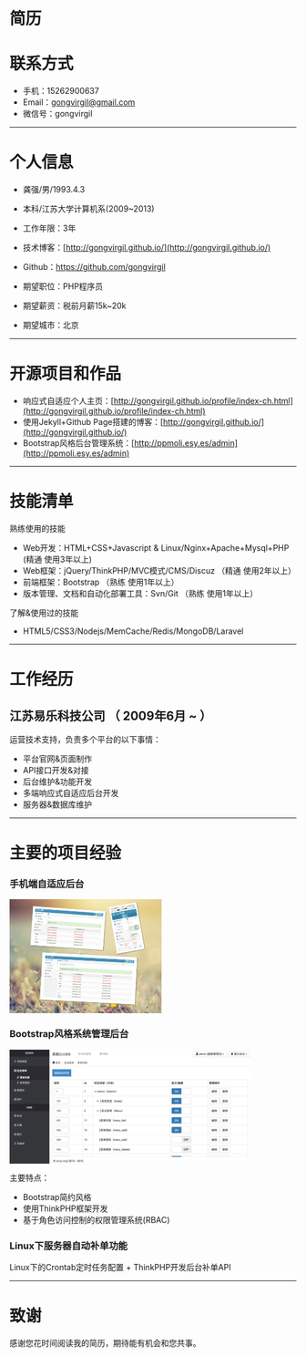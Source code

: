 # 简历

# 联系方式

- 手机：15262900637
- Email：gongvirgil@gmail.com
- 微信号：gongvirgil

---

# 个人信息

- 龚强/男/1993.4.3
- 本科/江苏大学计算机系(2009~2013)
- 工作年限：3年
- 技术博客：[http://gongvirgil.github.io/](http://gongvirgil.github.io/)
- Github：https://github.com/gongvirgil

- 期望职位：PHP程序员
- 期望薪资：税前月薪15k~20k
- 期望城市：北京

---

# 开源项目和作品

- 响应式自适应个人主页：[http://gongvirgil.github.io/profile/index-ch.html](http://gongvirgil.github.io/profile/index-ch.html)
- 使用Jekyll+Github Page搭建的博客：[http://gongvirgil.github.io/](http://gongvirgil.github.io/)
- Bootstrap风格后台管理系统：[http://ppmoli.esy.es/admin](http://ppmoli.esy.es/admin)

---

# 技能清单

熟练使用的技能

- Web开发：HTML+CSS+Javascript & Linux/Nginx+Apache+Mysql+PHP (精通 使用3年以上)
- Web框架：jQuery/ThinkPHP/MVC模式/CMS/Discuz （精通 使用2年以上）
- 前端框架：Bootstrap （熟练 使用1年以上）
- 版本管理、文档和自动化部署工具：Svn/Git （熟练 使用1年以上）

了解&使用过的技能

- HTML5/CSS3/Nodejs/MemCache/Redis/MongoDB/Laravel

---

# 工作经历

## 江苏易乐科技公司 （ 2009年6月 ~ ）

运营技术支持，负责多个平台的以下事情：

- 平台官网&页面制作
- API接口开发&对接
- 后台维护&功能开发
- 多端响应式自适应后台开发
- 服务器&数据库维护

---

# 主要的项目经验

### 手机端自适应后台

<img src="./images/profile-pic-wap.jpg" height="200" title="多端响应式自适应后台" alt="多端响应式自适应后台.jpg" align="center" />

### Bootstrap风格系统管理后台

<img src="./images/profile-pic-admin.jpg" height="200" title="Bootstrap风格系统管理后台" alt="Bootstrap风格系统管理后台.jpg" align="center" />

主要特点：

- Bootstrap简约风格
- 使用ThinkPHP框架开发
- 基于角色访问控制的权限管理系统(RBAC)

### Linux下服务器自动补单功能 

Linux下的Crontab定时任务配置 + ThinkPHP开发后台补单API


---

# 致谢
感谢您花时间阅读我的简历，期待能有机会和您共事。

